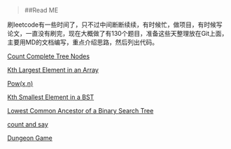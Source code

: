 >##Read ME

<div>刷leetcode有一些时间了，只不过中间断断续续，有时候忙，做项目，有时候写论文，一直没有刷完，现在大概做了有130个题目，准备这些天整理放在Git上面，主要用MD的文档编写，重点介绍思路，然后列出代码。

[Count Complete Tree Nodes](https://github.com/bigfishman/Myleetcode-study/blob/master/Count%20Complete%20Tree%20Nodes.markdown "")

[Kth Largest Element in an Array ](https://github.com/bigfishman/Myleetcode-study/blob/master/Kth%20Largest%20Element%20in%20an%20Array.md "")

[Pow(x,n)](https://github.com/bigfishman/Myleetcode-study/blob/master/Pow(x%2Cn).markdown "")

[Kth Smallest Element in a BST](https://github.com/bigfishman/Myleetcode-study/blob/master/Kth%20Smallest%20Element%20in%20a%20BST.markdown "")

[Lowest Common Ancestor of a Binary Search Tree](https://github.com/bigfishman/Myleetcode-study/blob/master/Lowest%20Common%20Ancestor%20of%20a%20Binary%20Search%20Tree.m "")

[count and say](https://github.com/bigfishman/Myleetcode-study/blob/master/count%20and%20say.markdown "")

[Dungeon Game](https://github.com/bigfishman/Myleetcode-study/blob/master/Dungeon%20Game.markdown "")
